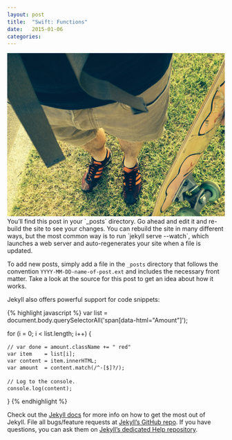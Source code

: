 ```yaml
---
layout: post
title:  "Swift: Functions"
date:   2015-01-06
categories:
--- 
```


<div class="image-container image-container--intro rg-Unit rg-Unit--center rg-4of4">
  <img src="/assets/feet-and-skateboard.jpg" />
</div>

<div class="">
  You’ll find this post in your `_posts` directory. Go ahead and edit it and re-build the site to see your changes. You can rebuild the site in many different ways, but the most common way is to run `jekyll serve --watch`, which launches a web server and auto-regenerates your site when a file is updated.

  To add new posts, simply add a file in the `_posts` directory that follows the convention `YYYY-MM-DD-name-of-post.ext` and includes the necessary front matter. Take a look at the source for this post to get an idea about how it works.

  Jekyll also offers powerful support for code snippets:

  {% highlight javascript %}
  var list = document.body.querySelectorAll('span[data-html="Amount"]');

  for (i = 0; i < list.length; i++) {
   
    // var done = amount.className += " red" 
    var item    = list[i];
    var content = item.innerHTML;
    var amount  = content.match(/^-[$]?/);

    // Log to the console.
    console.log(content);
  }
  {% endhighlight %}



  Check out the [Jekyll docs][jekyll] for more info on how to get the most out of Jekyll. File all bugs/feature requests at [Jekyll’s GitHub repo][jekyll-gh]. If you have questions, you can ask them on [Jekyll’s dedicated Help repository][jekyll-help].


  [jekyll]:      http://jekyllrb.com
  [jekyll-gh]:   https://github.com/jekyll/jekyll
  [jekyll-help]: https://github.com/jekyll/jekyll-help
</div>